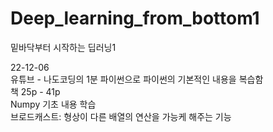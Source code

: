 # Deep_learning_from_bottom1
밑바닥부터 시작하는 딥러닝1

22-12-06  
유튜브 - 나도코딩의 1분 파이썬으로 파이썬의 기본적인 내용을 복습함  
책 25p - 41p  
Numpy 기초 내용 학습  
브로드캐스트: 형상이 다른 배열의 연산을 가능케 해주는 기능
